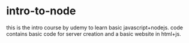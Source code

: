 # intro-to-node
this is the intro course by udemy to learn basic javascript+nodejs.
code contains basic code for server creation and a basic website in html+js.
